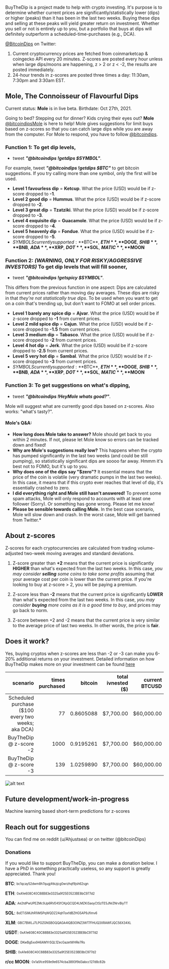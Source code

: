 
BuyTheDip is a project made to help with crypto investing. It's purpose is to determine whether current prices are significantly/statistically lower (dips) or higher (peaks) than it has been in the last two weeks. Buying these dips and selling at these peaks will yield greater return on investment. Whether you sell or not is entirely up to you, but a portfolio that buys at dips will definitely outperform a scheduled-time-purchases (e.g., DCA). 

[@BitcoinDips](https://twitter.com/bitcoindips) on Twitter:
1. Current cryptocurrency prices are fetched from coinmarketcap & coingecko API every 20 minutes. Z-scores are posted every hour unless when large dips/moons are happening, z > 2 or z < -2, the results are posted immediately. 
2. 24-hour trends in z-scores are posted three times a day: 11:30am, 7:30pm and 3:30am EST.

## Mole, The Connoisseur of Flavourful Dips
Current status: **Mole** is in live beta. 
Birthdate: Oct 27th, 2021.

Going to bed? Stepping out for dinner? Kids crying their eyes out? **Mole** [@bitcoindipsMole](https://twitter.com/bitcoindipsMole) is here to help! Mole gives suggestions for limit buys based on z-scores so that you can catch large dips while you are away from the computer. For Mole to respond, you have to follow [@bitcoindips](https://twitter.com/bitcoindips).

### Function 1: To get dip levels, 
  
- tweet ***"@bitcoindips !getdips $SYMBOL"***. 

For example, tweet ***"@bitcoindips !getdips $BTC"*** to get bitcoin suggestions. If you try calling more than one symbol, only the first will be used.

- **Level 1 favourless dip** = **Ketcup**. What the price (USD) would be if z-score dropped to **-1**.
- **Level 2 good dip** = **Hummus**. What the price (USD) would be if z-score dropped to **-2**.
- **Level 3 great dip** = **Tzatziki**. What the price (USD) would be if z-score dropped to **-3**.
- **Level 4 exquisite dip** = **Guacamole**. What the price (USD) would be if z-score dropped to **-4**.
- **Level 5 heavenly dip** = **Fondue**. What the price (USD) would be if z-score dropped to **-5**.
- $SYMBOLS currently supported: **$BTC**, **$ETH**, **$DOGE**, **$SHIB**, **$BNB**, **$ADA**, **$XRP**, **$DOT**, **$SOL**, **$MATIC**, **$MOON**

### Function 2: ***(WARNING, ONLY FOR RISKY/AGGRESSIVE INVESTORS)*** To get dip levels that will fill sooner,

- tweet ***"@bitcoindips !getspicy $SYMBOL"***. 

This differs from the previous function in one aspect: Dips are calculated from current prices rather than moving day averages. These dips are risky in that *they're not statistically true dips*. To be used when you want to get on a coin that's trending up, but don't want to FOMO at sell order prices.  

- **Level 1 barely any spice dip** = **Ajvar**. What the price (USD) would be if z-score dropped to **-1** from current prices.
- **Level 2 mild spice dip** = **Cajun**. What the price (USD) would be if z-score dropped to **-1.5** from current prices.
- **Level 3 medium dip** = **Tabasco**. What the price (USD) would be if z-score dropped to **-2** from current prices.
- **Level 4 hot dip** = **Jerk**. What the price (USD) would be if z-score dropped to **-2.5** from current prices.
- **Level 5 very hot dip** = **Sambal**. What the price (USD) would be if z-score dropped to **-3** from current prices.
- $SYMBOLS currently supported: **$BTC**, **$ETH**, **$DOGE**, **$SHIB**, **$BNB**, **$ADA**, **$XRP**, **$DOT**, **$SOL**, **$MATIC**, **$MOON**

### Function 3: To get suggestions on what's dipping, 

- tweet ***"@bitcoindips !HeyMole whats good?"***. 

Mole will suggest what are currently good dips based on z-scores. Also works: "what's tasty?".


#### Mole's Q&A:

- **How long does Mole take to answer?** Mole should get back to you within 2 minutes. If not, please let Mole know so errors can be tracked down and fixed!
- **Why are Mole's suggestions really low?** This happens when the crypto has pumped significantly in the last two weeks (and could be still pumping), so statistically significant dips are soooo far away. Hmmm it's best not to FOMO, but it's up to you. 
- **Why does one of the dips say "$zero"?** It essential means that the price of the coin is volatile (very dramatic pumps in the last two weeks). In this case, it means that if this crypto ever reaches that level of dip, it's essentially crashed to zero. 
- **I did everything right and Mole still hasn't answered!** To prevent some spam attacks, Mole will only respond to accounts with at least one follower (Sorry). Or something has gone wrong. Please let me know!
- **Please be sensible towards calling Mole.** In the best case scenario, Mole will slow down and crash. In the worst case, Mole will get banned from Twitter.*


## About z-scores

Z-scores for each cryptocurrencies are calculated from trading volume-adjusted two-week moving averages and standard deviations. 

1. Z-score greater than **+2** means that the current price is significantly **HIGHER** than what's expected from the last two weeks. In this case, *you may consider ***selling*** some coins to take some profits* assuming that your average cost per coin is lower than the current price. If you're looking to buy at z-score > 2, you will be paying a premium.

2. Z-score less than **-2** means that the current price is significantly **LOWER** than what's expected from the last two weeks. In this case, *you may consider ***buying*** more coins as it is a good time to buy*, and prices may go back to norm. 

3. Z-score between +2 and -2 means that the current price is very similar to the average price of last two weeks. In other words, the price is **fair**. 


## Does it work?

Yes, buying cryptos when z-scores are less than -2 or -3 can make you 6-20% additional returns on your investment. Detailed information on how BuyTheDip makes more on your investment can be found [here](https://ahjustsea.github.io/BuyTheDip/whythisworks)

scenario |	times purchased |	bitcoin |	total ivnested ($) |	current BTCUSD |	portfolio ($) | profit ($) |	profit (%)
-----: | -----: | -----: | -----: | -----: | -----: | -----: | -----:
Scheduled purchase ($100 every two weeks; aka DCA) |	77 |	0.8605088 |	$7,700.00 |	$60,000.00 |	$51,630.53 |	$43,930.53 |	570.5%
BuyTheDip @ z-score -2 |	1000 |	0.9195261 |	$7,700.00 |	$60,000.00 |	$55,171.56 |	$47,471.56 |	616.5%
BuyTheDip @ z-score -3 |	139 |	1.0259890 |	$7,700.00 |	$60,000.00 |	$61,559.34 |	$53,859.34 |	699.5%

![alt text](https://ahjustsea.github.io/BuyTheDip/BuyTheDip.png)


## Future development/work-in-progress

Machine learning based short-term predictions for z-scores


## Reach out for suggestions

You can find me on reddit (u/Ahjustsea) or on twitter (@bitcoinDips)


### Donations

If you would like to support BuyTheDip, you can make a donation below. I have a PhD in something practically useless, so any support is greatly appreciated. Thank you!

**BTC**: <sub><sup> bc1qcay52dwm8h7qugj4tkzjcg0wrzhqf9jsh62sgn </sub></sup>

**ETH**: <sub><sup> 0xA1e608C40C88B83e3325a9f25E0523BE8bC977d2 </sub></sup>

**ADA**: <sub><sup> Ae2tdPwUPEZMc9Jp6RVE4SfCKpQCQD4LMZKiSaoyCtSzTE5JNrZNrvBiyTT </sub></sup>

**SOL**: <sub><sup> 8oETiSiMJhR1iMSPqWQDZ24qhToxfdBZHG5AP9Jfimv6 </sub></sup>

**XLM**: <sub><sup> GBC7BWLJ7LPGZGNSBOQQAGA4IQB3OINZ3WT7FHUQ3XRAWFJQC56X34XL </sub></sup>

**USDT**: <sub><sup> 0xA1e608C40C88B83e3325a9f25E0523BE8bC977d2 </sub></sup>

**DOGE**: <sub><sup> DKwBg5xx946AMYrSQL1ZecGazetWHRe7Rs </sub></sup>

**SHIB**: <sub><sup> 0xA1e608C40C88B83e3325a9f25E0523BE8bC977d2 </sub></sup>

**r/cc MOON**: <sub><sup> 0x1a5fce959e9e6574cba3893f9d3abcc127d8c82b </sub></sup>
